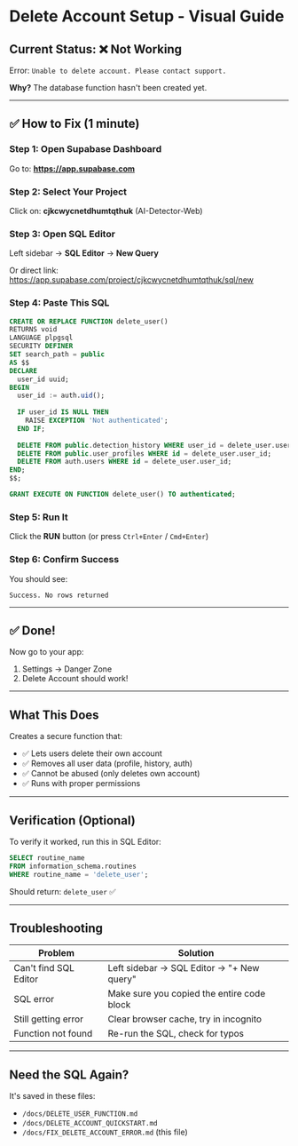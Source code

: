 # Delete Account Setup - Visual Guide

## Current Status: ❌ Not Working

Error: `Unable to delete account. Please contact support.`

**Why?** The database function hasn't been created yet.

---

## ✅ How to Fix (1 minute)

### Step 1: Open Supabase Dashboard

Go to: **https://app.supabase.com**

### Step 2: Select Your Project

Click on: **cjkcwycnetdhumtqthuk** (AI-Detector-Web)

### Step 3: Open SQL Editor

Left sidebar → **SQL Editor** → **New Query**

Or direct link: https://app.supabase.com/project/cjkcwycnetdhumtqthuk/sql/new

### Step 4: Paste This SQL

```sql
CREATE OR REPLACE FUNCTION delete_user()
RETURNS void
LANGUAGE plpgsql
SECURITY DEFINER
SET search_path = public
AS $$
DECLARE
  user_id uuid;
BEGIN
  user_id := auth.uid();
  
  IF user_id IS NULL THEN
    RAISE EXCEPTION 'Not authenticated';
  END IF;
  
  DELETE FROM public.detection_history WHERE user_id = delete_user.user_id;
  DELETE FROM public.user_profiles WHERE id = delete_user.user_id;
  DELETE FROM auth.users WHERE id = delete_user.user_id;
END;
$$;

GRANT EXECUTE ON FUNCTION delete_user() TO authenticated;
```

### Step 5: Run It

Click the **RUN** button (or press `Ctrl+Enter` / `Cmd+Enter`)

### Step 6: Confirm Success

You should see:

```
Success. No rows returned
```

---

## ✅ Done!

Now go to your app:
1. Settings → Danger Zone
2. Delete Account should work!

---

## What This Does

Creates a secure function that:
- ✅ Lets users delete their own account
- ✅ Removes all user data (profile, history, auth)
- ✅ Cannot be abused (only deletes own account)
- ✅ Runs with proper permissions

---

## Verification (Optional)

To verify it worked, run this in SQL Editor:

```sql
SELECT routine_name 
FROM information_schema.routines 
WHERE routine_name = 'delete_user';
```

Should return: `delete_user` ✅

---

## Troubleshooting

| Problem | Solution |
|---------|----------|
| Can't find SQL Editor | Left sidebar → SQL Editor → "+ New query" |
| SQL error | Make sure you copied the entire code block |
| Still getting error | Clear browser cache, try in incognito |
| Function not found | Re-run the SQL, check for typos |

---

## Need the SQL Again?

It's saved in these files:
- `/docs/DELETE_USER_FUNCTION.md`
- `/docs/DELETE_ACCOUNT_QUICKSTART.md`
- `/docs/FIX_DELETE_ACCOUNT_ERROR.md` (this file)
